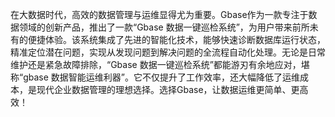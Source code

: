 在大数据时代，高效的数据管理与运维显得尤为重要。Gbase作为一款专注于数据领域的创新产品，推出了一款“Gbase 数据一键巡检系统”，为用户带来前所未有的便捷体验。该系统集成了先进的智能化技术，能够快速诊断数据库运行状态，精准定位潜在问题，实现从发现问题到解决问题的全流程自动化处理。无论是日常维护还是紧急故障排除，“Gbase 数据一键巡检系统”都能游刃有余地应对，堪称“gbase 数据智能运维利器”。它不仅提升了工作效率，还大幅降低了运维成本，是现代企业数据管理的理想选择。选择Gbase，让数据运维更简单、更高效！